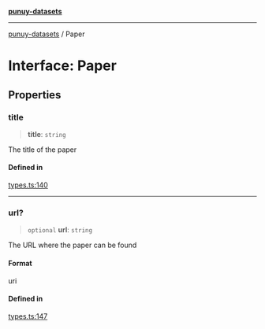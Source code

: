 [**punuy-datasets**](../README.md)

***

[punuy-datasets](../README.md) / Paper

# Interface: Paper

## Properties

### title

> **title**: `string`

The title of the paper

#### Defined in

[types.ts:140](https://github.com/andrefs/punuy-datasets/blob/187afbe5b9a5a97d76ead3d0c2be6d503f2eddf3/src/lib/types.ts#L140)

***

### url?

> `optional` **url**: `string`

The URL where the paper can be found

#### Format

uri

#### Defined in

[types.ts:147](https://github.com/andrefs/punuy-datasets/blob/187afbe5b9a5a97d76ead3d0c2be6d503f2eddf3/src/lib/types.ts#L147)
